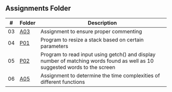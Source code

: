 ##  Assignments Folder

|  #  | Folder                                                                                  |                        Description                          |
|:---:| --------------------------------------------------------------------------------------- | ----------------------------------------------------------- |
|  03  | [A03](https://github.com/apwarren/3013-Algorithms-Warren/tree/master/Assignments/A03) | Assignment to ensure proper commenting |
|  04  | [P01](https://github.com/apwarren/3013-Algorithms-Warren/tree/master/Assignments/P01) | Program to resize a stack based on certain parameters |
|  05  | [P02](https://github.com/apwarren/3013-Algorithms-Warren/tree/master/Assignments/P02) | Program to read input using getch() and display number of matching words found as well as 10 suggested words to the screen |
|  06  | [A05](https://github.com/apwarren/3013-Algorithms-Warren/tree/master/Assignments/A05) | Assignment to determine the time complexities of different functions |
